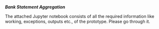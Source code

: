 *********Bank Statement Aggregation*********

The attached Jupyter notebook consists of all the required information like working, exceptions, outputs etc., of the prototype.
Please go through it.
